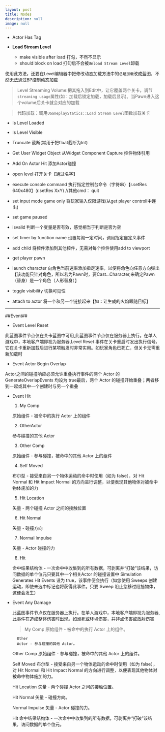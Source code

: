 ```yaml
---
layout: post
title: Nodes
description: null
image: null
---
```


- Actor Has Tag

- **Load Stream Level**
    - make visible after load 打勾，不然不显示
    - should block on load 打勾后不会被`Unload Stream Level`卸载

使用此方法，还要在Level编辑器中把修改动态加载方法中的`总是加载`改成蓝图，不然无法通过BP控制动态加载
>Level Streaming Volume:把其拖入到Edit中，让它覆盖两个关卡，调节`streaming usage`属性(如：加载后锁定加载，加载后显示)。当Pawn进入这个volume后关卡就会对应的加载

>代码加载：调用`UGameplayStatics::Load Stream Level`函数加载关卡

- Is Level Loaded
- Is Level Visible

- Truncate    截断(常用于把float截断为Int)

- Get User Widget Object    从Widget Component Capture 控件物体引用

- Add On Actor Hit  添加Actor碰撞

- open level 打开关卡【通过名字】

- execute console command 执行指定控制台命令（字符串）【r.setRes 640x480】(r.setRes XxY) //其他cmd： quit

- set input mode game only 将玩家输入仅限游戏(从get player controll中连出)

- set game paused

- isvalid 判断一个变量是否有效，感觉相当于判断是否为空

- set timer by function name 设置每阁一定时间，调用指定自定义事件

- add child 将控件添加到其他控件，无需对每个控件使用add to viewport

- get player pawn 

- launch character 向角色当前速率添加指定速率，以便将角色向任意方向弹出【该功能只针对角色，所以若为Pawn时，要Cast...Character,来确定Pawn（替身）是一个角色（人形替身）】

- toggle visibility   切换可见性

- attach to actor 将一个和另一个链接起来【如：让生成的火焰跟随目标】

---

##Event##
- Event Level Reset

此蓝图事件节点仅在关卡蓝图中可用,此蓝图事件节点仅在服务器上执行。在单人游戏中，本地客户端即视为服务器,Level Reset 事件在关卡重启时发出执行信号。它在关卡重新加载后进行某项触发时非常实用。如玩家角色已死亡，但关卡无需重新加载时

- Event Actor Begin Overlap

Actor之间的碰撞响应必须允许重叠执行事件的两个 Actor 的 GenerateOverlapEvents 均设为 true最后，两个 Actor 的碰撞开始重叠；两者移到一起或其中一个创建时与另一个重叠

- Event Hit
    1. My Comp

    原始组件 - 被命中的执行 Actor 上的组件

    2. OtherActor

    参与碰撞的其他 Actor

    3. Other Comp

    原始组件 - 参与碰撞，被命中的其他 Actor 上的组件

    4. Self Moved

    布尔型 - 接受来自另一个物体运动的命中时使用（如为 false），对 Hit Normal 和 Hit Impact Normal 的方向进行调整，以便表现其他物体对被命中物体施加的力

    5. Hit Location

    矢量 - 两个碰撞 Actor 之间的接触位置

    6. Hit Normal

    矢量 - 碰撞方向

    7. Normal Impulse

    矢量 - Actor 碰撞的力

    8. Hit

    命中结果结构体 - 一次命中中收集到的所有数据，可剥离并“打破”该结果，访问数据的单个位元只要其中一个相关Actor 的碰撞设置中 Simulation Generates Hit Events 设为 true，该事件便会执行（如您使用 Sweeps 创建运动，即使未选中标记也将获得此事件。只要 Sweep 阻止您移过阻挡物体，这便会发生）

- Event Any Damage

    此蓝图事件节点仅在服务器上执行。在单人游戏中，本地客户端即视为服务器,此事件在造成整体伤害时出现。如溺死或环境伤害，并非点伤害或放射伤害
    >My Comp
        原始组件 - 被命中的执行 Actor 上的组件。

        Other
        Actor - 参与碰撞的其他 Actor。

    Other Comp
    原始组件 - 参与碰撞，被命中的其他 Actor 上的组件。

    Self Moved
    布尔型 - 接受来自另一个物体运动的命中时使用（如为 false），对 Hit Normal 和 Hit Impact Normal 的方向进行调整，以便表现其他物体对被命中物体施加的力。

    Hit Location
    矢量 - 两个碰撞 Actor 之间的接触位置。

    Hit Normal
    矢量 - 碰撞方向。

    Normal Impulse
    矢量 - Actor 碰撞的力。

    Hit
    命中结果结构体 - 一次命中中收集到的所有数据，可剥离并“打破”该结果，访问数据的单个位元。





